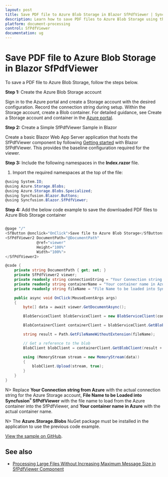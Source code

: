 ```yaml
---
layout: post
title: Save PDF file to Azure Blob Storage in Blazor SfPdfViewer | Syncfusion
description: Learn how to save PDF files to Azure Blob Storage using the Syncfusion Blazor SfPdfViewer component, including setup, and persistence workflow.
platform: document-processing
control: SfPdfViewer
documentation: ug
---
```


# Save PDF file to Azure Blob Storage in Blazor SfPdfViewer

To save a PDF file to Azure Blob Storage, follow the steps below.

**Step 1:** Create the Azure Blob Storage account

Sign in to the Azure portal and create a Storage account with the desired configuration. Record the connection string during setup. Within the Storage account, create a Blob container. For detailed guidance, see Create a Storage account and container in the [Azure portal](https://learn.microsoft.com/en-us/azure/storage/common/storage-account-create?toc=%2Fazure%2Fstorage%2Fblobs%2Ftoc.json&tabs=azure-portal).

**Step 2:** Create a Simple SfPdfViewer Sample in Blazor

Create a basic Blazor Web App Server application that hosts the SfPdfViewer component by following [Getting started](https://help.syncfusion.com/document-processing/pdf/pdf-viewer/blazor/getting-started/web-app) with Blazor SfPdfViewer. This provides the baseline configuration required for the viewer.

**Step 3:** Include the following namespaces in the **Index.razor** file.

1. Import the required namespaces at the top of the file:

```csharp
@using System.IO;
@using Azure.Storage.Blobs;
@using Azure.Storage.Blobs.Specialized;
@using Syncfusion.Blazor.Buttons;
@using Syncfusion.Blazor.SfPdfViewer;
```

**Step 4:** Add the below code example to save the downloaded PDF files to Azure Blob Storage container

```csharp

@page "/"
<SfButton @onclick="OnClick">Save file to Azure Blob Storage</SfButton>
<SfPdfViewer2 DocumentPath="@DocumentPath"
              @ref="viewer"
              Height="100%"
              Width="100%">
</SfPdfViewer2>

@code {
    private string DocumentPath { get; set; }
    private SfPdfViewer2 viewer;
    private readonly string connectionString = "Your Connection string from Azure";
    private readonly string containerName = "Your container name in Azure";
    private readonly string fileName = "File Name to be loaded into Syncfusion SfPdfViewer";

    public async void OnClick(MouseEventArgs args)
    {
        byte[] data = await viewer.GetDocumentAsync();

        BlobServiceClient blobServiceClient = new BlobServiceClient(connectionString);

        BlobContainerClient containerClient = blobServiceClient.GetBlobContainerClient(containerName);

        string result = Path.GetFileNameWithoutExtension(fileName);

        // Get a reference to the blob
        BlobClient blobClient = containerClient.GetBlobClient(result + "_downloaded.pdf");

        using (MemoryStream stream = new MemoryStream(data))
        {
            blobClient.Upload(stream, true);
        }
    }
}

```

N> Replace **Your Connection string from Azure** with the actual connection string for the Azure Storage account, **File Name to be Loaded into Syncfusion<sup style="font-size:70%">&reg;</sup> SfPdfViewer** with the file name to load from the Azure container into the SfPdfViewer, and **Your container name in Azure** with the actual container name.

N> The **Azure.Storage.Blobs** NuGet package must be installed in the application to use the previous code example.

[View the sample on GitHub](https://github.com/SyncfusionExamples/blazor-pdf-viewer-examples/tree/master/Load%20and%20Save/Open%20and%20Save%20from%20Azure%20blob%20storage).

## See also

* [Processing Large Files Without Increasing Maximum Message Size in SfPdfViewer Component](../faqs/how-to-processing-large-files-without-increasing-maximum-message-size)
